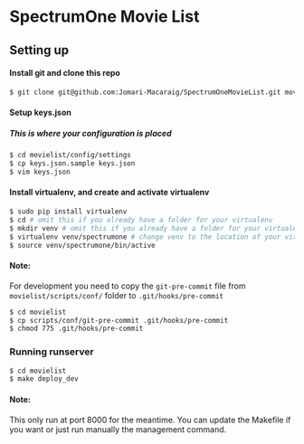 SpectrumOne Movie List
======================

Setting up
----------------------

#### Install git and clone this repo
```bash
$ git clone git@github.com:Jomari-Macaraig/SpectrumOneMovieList.git movielist
```

#### Setup keys.json
##### This is where your configuration is placed
```bash
$ cd movielist/config/settings
$ cp keys.json.sample keys.json
$ vim keys.json
```

#### Install virtualenv, and create and activate virtualenv
```bash
$ sudo pip install virtualenv
$ cd # omit this if you already have a folder for your virtualenv
$ mkdir venv # omit this if you already have a folder for your virtualenv
$ virtualenv venv/spectrumone # change venv to the location of your virtualenv folder if present
$ source venv/spectrumone/bin/active
```

#### Note:
For development you need to copy the `git-pre-commit` file from `movielist/scripts/conf/` folder to
`.git/hooks/pre-commit`
```bash
$ cd movielist
$ cp scripts/conf/git-pre-commit .git/hooks/pre-commit
$ chmod 775 .git/hooks/pre-commit
```

### Running runserver
```bash
$ cd movielist
$ make deploy_dev
```
#### Note:
This only run at port 8000 for the meantime. You can update the Makefile if you want or just run
manually the management command.
